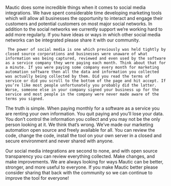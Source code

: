 Mautic does some incredible things when it comes to social media integrations. We have spent considerable time developing marketing tools which will allow all businesses the opportunity to interact and engage their customers and potential customers on most major social networks. In addition to the social networks we currently support we’re working hard to add more regularly. If you have ideas or ways in which other social media networks can be integrated please share it with our community.   

     The power of social media is one which previously was held tightly by closed source corporations and businesses were unaware of what information was being captured, reviewed and even used by the software as a service company they were paying each month. Think about that for a minute. If you were paying some company every month for marketing automation software then all the data and information you collected was actually being collected by them. Did you read the terms of service or did you scroll to the bottom of the page and hit accept. If you’re like most people unfortunately you probably did the latter. Worse, someone else in your company signed your business up for the service and most people in the company were never made aware of the terms you signed.    

 The truth is simple. When paying monthly for a software as a service you are renting your own information. You quit paying and you’ll lose your data. You don’t control the information you collect and you may not be the only person looking at it. We think that’s wrong. We’ve made our marketing automation open source and freely available for all. You can review the code, change the code, install the tool on your own server in a closed and secure environment and never shared with anyone.    

 Our social media integrations are second to none, and with open source transparency you can review everything collected. Make changes, and make improvements. We are always looking for ways Mautic can be better, stronger, and more useful to everyone. If you make Mautic better please consider sharing that back with the community so we can continue to improve the tool for everyone!
